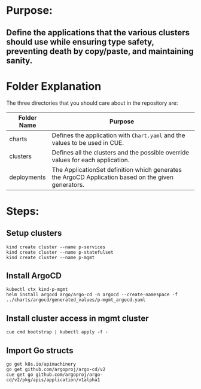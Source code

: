 # Purpose:

## Define the applications that the various clusters should use while ensuring type safety, preventing death by copy/paste, and maintaining sanity.

# Folder Explanation

The three directories that you should care about in the repository are:

| Folder Name | Purpose                                                                                             |
|-------------|-----------------------------------------------------------------------------------------------------|
| charts      | Defines the application with `Chart.yaml` and the values to be used in CUE.                         |
| clusters    | Defines all the clusters and the possible override values for each application.                     |
| deployments | The ApplicationSet definition which generates the ArgoCD Application based on the given generators. |



# Steps:

## Setup clusters

```
kind create cluster --name p-services
kind create cluster --name p-statefulset
kind create cluster --name p-mgmt
```

## Install ArgoCD

```
kubectl ctx kind-p-mgmt
helm install argocd argo/argo-cd -n argocd --create-namespace -f ../charts/argocd/generated_values/p-mgmt_argocd.yaml
```

## Install cluster access in mgmt cluster

```
cue cmd bootstrap | kubectl apply -f -
```


## Import Go structs

```
go get k8s.io/apimachinery
go get github.com/argoproj/argo-cd/v2
cue get go github.com/argoproj/argo-cd/v2/pkg/apis/application/v1alpha1
```